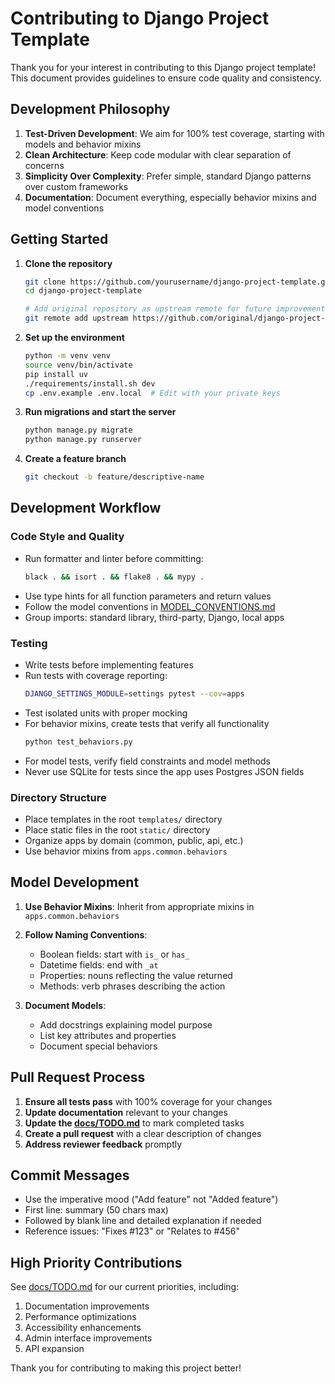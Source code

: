 # Contributing to Django Project Template

Thank you for your interest in contributing to this Django project template! This document provides guidelines to ensure code quality and consistency.

## Development Philosophy

1. **Test-Driven Development**: We aim for 100% test coverage, starting with models and behavior mixins
2. **Clean Architecture**: Keep code modular with clear separation of concerns
3. **Simplicity Over Complexity**: Prefer simple, standard Django patterns over custom frameworks
4. **Documentation**: Document everything, especially behavior mixins and model conventions

## Getting Started

1. **Clone the repository**
   ```bash
   git clone https://github.com/yourusername/django-project-template.git
   cd django-project-template
   
   # Add original repository as upstream remote for future improvements
   git remote add upstream https://github.com/original/django-project-template.git
   ```

2. **Set up the environment**
   ```bash
   python -m venv venv
   source venv/bin/activate
   pip install uv
   ./requirements/install.sh dev
   cp .env.example .env.local  # Edit with your private keys
   ```

3. **Run migrations and start the server**
   ```bash
   python manage.py migrate
   python manage.py runserver
   ```

4. **Create a feature branch**
   ```bash
   git checkout -b feature/descriptive-name
   ```

## Development Workflow

### Code Style and Quality

- Run formatter and linter before committing:
  ```bash
  black . && isort . && flake8 . && mypy .
  ```
- Use type hints for all function parameters and return values
- Follow the model conventions in [MODEL_CONVENTIONS.md](../MODEL_CONVENTIONS.md)
- Group imports: standard library, third-party, Django, local apps

### Testing

- Write tests before implementing features
- Run tests with coverage reporting:
  ```bash
  DJANGO_SETTINGS_MODULE=settings pytest --cov=apps
  ```
- Test isolated units with proper mocking
- For behavior mixins, create tests that verify all functionality
  ```bash
  python test_behaviors.py
  ```
- For model tests, verify field constraints and model methods
- Never use SQLite for tests since the app uses Postgres JSON fields

### Directory Structure

- Place templates in the root `templates/` directory
- Place static files in the root `static/` directory
- Organize apps by domain (common, public, api, etc.)
- Use behavior mixins from `apps.common.behaviors`

## Model Development

1. **Use Behavior Mixins**: Inherit from appropriate mixins in `apps.common.behaviors`
2. **Follow Naming Conventions**:
   - Boolean fields: start with `is_` or `has_`
   - Datetime fields: end with `_at`
   - Properties: nouns reflecting the value returned
   - Methods: verb phrases describing the action

3. **Document Models**:
   - Add docstrings explaining model purpose
   - List key attributes and properties
   - Document special behaviors

## Pull Request Process

1. **Ensure all tests pass** with 100% coverage for your changes
2. **Update documentation** relevant to your changes
3. **Update the [docs/TODO.md](docs/TODO.md)** to mark completed tasks
4. **Create a pull request** with a clear description of changes
5. **Address reviewer feedback** promptly

## Commit Messages

- Use the imperative mood ("Add feature" not "Added feature")
- First line: summary (50 chars max)
- Followed by blank line and detailed explanation if needed
- Reference issues: "Fixes #123" or "Relates to #456"

## High Priority Contributions

See [docs/TODO.md](../TODO.md) for our current priorities, including:
1. Documentation improvements
2. Performance optimizations
3. Accessibility enhancements
4. Admin interface improvements
5. API expansion

Thank you for contributing to making this project better!